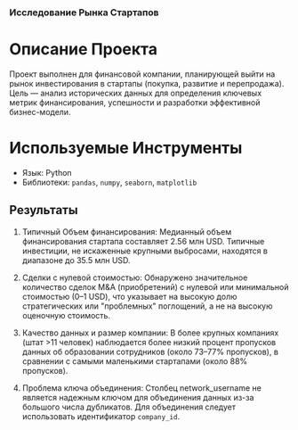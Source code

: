 ### Исследование Рынка Стартапов
# Описание Проекта
Проект выполнен для финансовой компании, планирующей выйти на рынок инвестирования в стартапы (покупка, развитие и перепродажа). 
Цель — анализ исторических данных для определения ключевых метрик финансирования, успешности и разработки эффективной бизнес-модели.

# Используемые Инструменты
- Язык: Python
- Библиотеки: `pandas`, `numpy`, `seaborn`, `matplotlib`

## Результаты
1. Типичный Объем финансирования: Медианный объем финансирования стартапа составляет 2.56 млн USD. Типичные инвестиции, не искаженные крупными выбросами, находятся в диапазоне до 35.5 млн USD.

2. Сделки с нулевой стоимостью: Обнаружено значительное количество сделок M&A (приобретений) с нулевой или минимальной стоимостью (0–1 USD), что указывает на высокую долю стратегических или "проблемных" поглощений, а не на высокую оценочную стоимость.

3. Качество данных и размер компании: В более крупных компаниях (штат >11 человек) наблюдается более низкий процент пропусков данных об образовании сотрудников (около 73–77% пропусков), в сравнении с самыми маленькими стартапами (около 88% пропусков).

4. Проблема ключа объединения: Столбец network_username не является надежным ключом для объединения данных из-за большого числа дубликатов. Для объединения следует использовать идентификатор `company_id`.
